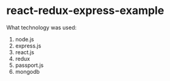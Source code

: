 # react-redux-express-example

What technology was used:
  1. node.js
  2. express.js
  3. react.js
  5. redux
  6. passport.js
  6. mongodb

